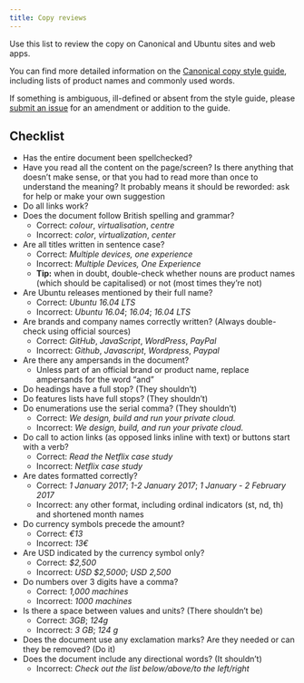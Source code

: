 ```yaml
---
title: Copy reviews
---
```


Use this list to review the copy on Canonical and Ubuntu sites and web apps.

You can find more detailed information on the [Canonical copy style guide](https://wiki.canonical.com/Marketing/Style_guide), including lists of product names and commonly used words.

If something is ambiguous, ill-defined or absent from the style guide, please [submit an issue](https://github.com/ubuntudesign/webteam-practices/issues/new) for an amendment or addition to the guide.

## Checklist

- Has the entire document been spellchecked?
- Have you read all the content on the page/screen? Is there anything that doesn’t make sense, or that you had to read more than once to understand the meaning? It probably means it should be reworded: ask for help or make your own suggestion
- Do all links work?
- Does the document follow British spelling and grammar?
	- Correct: _colour_, _virtualisation_, _centre_
	- Incorrect: _color_, _virtualization_, _center_
- Are all titles written in sentence case?
	- Correct: _Multiple devices, one experience_
	- Incorrect: _Multiple Devices, One Experience_
	- **Tip:** when in doubt, double-check whether nouns are product names (which should be capitalised) or not (most times they’re not)
-  Are Ubuntu releases mentioned by their full name?
	- Correct: _Ubuntu 16.04 LTS_
	- Incorrect: _Ubuntu 16.04_; _16.04_; _16.04 LTS_
- Are brands and company names correctly written? (Always double-check using official sources)
	- Correct: _GitHub_, _JavaScript_, _WordPress_, _PayPal_
	- Incorrect: _Github_, _Javascript_, _Wordpress_, _Paypal_ 
- Are there any ampersands in the document? 
	- Unless part of an official brand or product name, replace ampersands for the word “and”
- Do headings have a full stop? (They shouldn’t)
- Do features lists have full stops? (They shouldn’t)
- Do enumerations use the serial comma? (They shouldn’t)
	- Correct: _We design, build and run your private cloud._
	- Incorrect: _We design, build, and run your private cloud._
- Do call to action links (as opposed links inline with text) or buttons start with a verb?
	- Correct: _Read the Netflix case study_
	- Incorrect: _Netflix case study_
- Are dates formatted correctly?
	- Correct: _1 January 2017_; _1-2 January 2017_; _1 January - 2 February 2017_
	- Incorrect: any other format, including ordinal indicators (st, nd, th) and shortened month names
- Do currency symbols precede the amount?
	- Correct: _€13_
	- Incorrect: _13€_
- Are USD indicated by the currency symbol only?
	- Correct: _$2,500_
	- Incorrect: _USD $2,5000_; _USD 2,500_
- Do numbers over 3 digits have a comma?
	- Correct: _1,000 machines_
	- Incorrect: _1000 machines_
- Is there a space between values and units? (There shouldn’t be)
	- Correct: _3GB_; _124g_
	- Incorrect: _3 GB_; _124 g_
- Does the document use any exclamation marks? Are they needed or can they be removed? (Do it)
- Does the document include any directional words? (It shouldn’t)
	- Incorrect: _Check out the list below/above/to the left/right_



